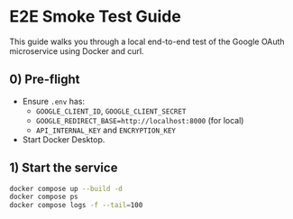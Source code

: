 # E2E Smoke Test Guide

This guide walks you through a local end-to-end test of the Google OAuth microservice using Docker and curl.

## 0) Pre-flight
- Ensure `.env` has:
  - `GOOGLE_CLIENT_ID`, `GOOGLE_CLIENT_SECRET`
  - `GOOGLE_REDIRECT_BASE=http://localhost:8000` (for local)
  - `API_INTERNAL_KEY` and `ENCRYPTION_KEY`
- Start Docker Desktop.

## 1) Start the service
```bash
docker compose up --build -d
docker compose ps
docker compose logs -f --tail=100
